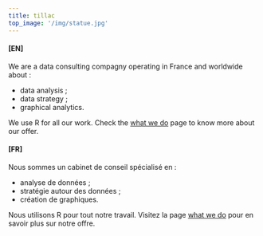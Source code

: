 ```yaml
---
title: tillac
top_image: '/img/statue.jpg'
---
```


#### [EN]

We are a data consulting compagny operating in France and worldwide about :

+ data analysis ;
+ data strategy ;
+ graphical analytics.

We use R for all our work. Check the [what we do](/what) page to know more about our offer.

#### [FR]

Nous sommes un cabinet de conseil spécialisé en :

+ analyse de données ;
+ stratégie autour des données ;
+ création de graphiques.

Nous utilisons R pour tout notre travail. Visitez la page [what we do](/what) pour en savoir plus sur notre offre.